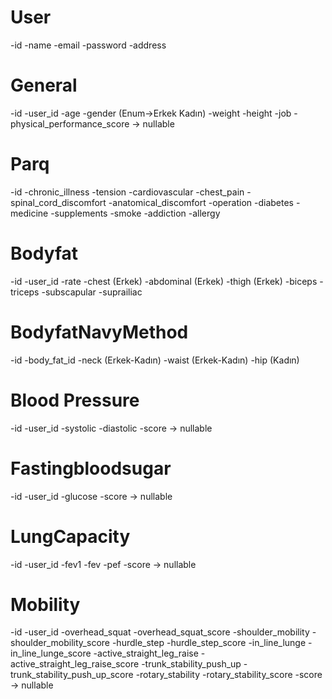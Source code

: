 # User 
-id
-name
-email
-password
-address

# General
-id
-user_id
-age
-gender (Enum->Erkek Kadın)
-weight
-height
-job
-physical_performance_score -> nullable

# Parq
-id
-chronic_illness
-tension
-cardiovascular
-chest_pain
-spinal_cord_discomfort
-anatomical_discomfort
-operation
-diabetes
-medicine
-supplements
-smoke
-addiction
-allergy


# Bodyfat
-id
-user_id
-rate
-chest (Erkek)
-abdominal (Erkek)
-thigh (Erkek)
-biceps
-triceps
-subscapular
-suprailiac

# BodyfatNavyMethod
-id
-body_fat_id
-neck (Erkek-Kadın)
-waist (Erkek-Kadın)
-hip (Kadın)


# Blood Pressure
-id
-user_id
-systolic
-diastolic
-score -> nullable

# Fastingbloodsugar
-id 
-user_id
-glucose
-score -> nullable

# LungCapacity
-id
-user_id
-fev1
-fev
-pef
-score -> nullable

# Mobility
-id
-user_id
-overhead_squat
-overhead_squat_score
-shoulder_mobility
-shoulder_mobility_score
-hurdle_step
-hurdle_step_score
-in_line_lunge
-in_line_lunge_score
-active_straight_leg_raise
-active_straight_leg_raise_score
-trunk_stability_push_up
-trunk_stability_push_up_score
-rotary_stability
-rotary_stability_score
-score -> nullable



